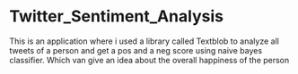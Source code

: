 # Twitter_Sentiment_Analysis

This is an application where i used a library called Textblob to analyze all tweets of a person and get a pos and a neg score using naive bayes classifier. Which van give an idea about the overall happiness of the person 
